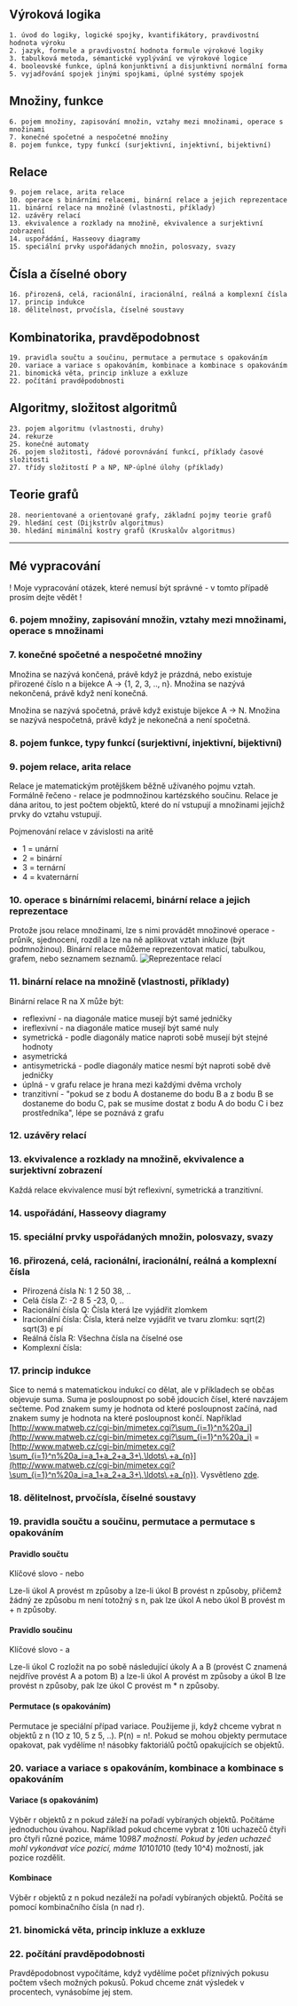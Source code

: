 ## Výroková logika
	1. úvod do logiky, logické spojky, kvantifikátory, pravdivostní hodnota výroku
	2. jazyk, formule a pravdivostní hodnota formule výrokové logiky
	3. tabulková metoda, sémantické vyplývání ve výrokové logice
	4. booleovské funkce, úplná konjunktivní a disjunktivní normální forma
	5. vyjadřování spojek jinými spojkami, úplné systémy spojek

## Množiny, funkce
	6. pojem množiny, zapisování množin, vztahy mezi množinami, operace s množinami
	7. konečné spočetné a nespočetné množiny
	8. pojem funkce, typy funkcí (surjektivní, injektivní, bijektivní)

## Relace
	9. pojem relace, arita relace
	10. operace s binárními relacemi, binární relace a jejich reprezentace
	11. binární relace na množině (vlastnosti, příklady)
	12. uzávěry relací
	13. ekvivalence a rozklady na množině, ekvivalence a surjektivní zobrazení
	14. uspořádání, Hasseovy diagramy
	15. speciální prvky uspořádaných množin, polosvazy, svazy

## Čísla a číselné obory
	16. přirozená, celá, racionální, iracionální, reálná a komplexní čísla
	17. princip indukce
	18. dělitelnost, prvočísla, číselné soustavy

## Kombinatorika, pravděpodobnost
	19. pravidla součtu a součinu, permutace a permutace s opakováním
	20. variace a variace s opakováním, kombinace a kombinace s opakováním
	21. binomická věta, princip inkluze a exkluze
	22. počítání pravděpodobnosti

## Algoritmy, složitost algoritmů
	23. pojem algoritmu (vlastnosti, druhy)
	24. rekurze
	25. konečné automaty
	26. pojem složitosti, řádové porovnávání funkcí, příklady časové složitosti
	27. třídy složitostí P a NP, NP-úplné úlohy (příklady)

## Teorie grafů
	28. neorientované a orientované grafy, základní pojmy teorie grafů
	29. hledání cest (Dijkstrův algoritmus)
	30. hledání minimální kostry grafů (Kruskalův algoritmus)

---

## Mé vypracování
! Moje vypracování otázek, které nemusí být správné - v tomto případě prosím dejte vědět !

### 6. pojem množiny, zapisování množin, vztahy mezi množinami, operace s množinami

### 7. konečné spočetné a nespočetné množiny
Množina se nazývá končená, právě když je prázdná, nebo existuje přirozené číslo n a bijekce A -> {1, 2, 3, .., n}. Množina se nazývá nekončená, právě když není konečná.

Množina se nazývá spočetná, právě když existuje bijekce A -> N. Množina se nazývá nespočetná, právě když je nekonečná a není spočetná.

### 8. pojem funkce, typy funkcí (surjektivní, injektivní, bijektivní)

### 9. pojem relace, arita relace
Relace je matematickým protějškem běžně užívaného pojmu vztah. Formálně řečeno - relace je podmnožinou kartézského součinu. Relace je dána aritou, to jest počtem objektů, které do ní vstupují a množinami jejichž prvky do vztahu vstupují.

Pojmenování relace v závislosti na aritě
- 1 = unární
- 2 = binární
- 3 = ternární
- 4 = kvaternární

### 10. operace s binárními relacemi, binární relace a jejich reprezentace
Protože jsou relace množinami, lze s nimi provádět množinové operace - průnik, sjednocení, rozdíl a lze na ně aplikovat vztah inkluze (být podmnožinou). Binární relace můžeme reprezentovat maticí, tabulkou, grafem, nebo seznamem seznamů. ![Reprezentace relací](https://raw.github.com/FrostyX/School/master/UDI/images/zobrazeni-relace.jpg)

### 11. binární relace na množině (vlastnosti, příklady)
Binární relace R na X může být:
- reflexivní - na diagonále matice musejí být samé jedničky
- ireflexivní - na diagonále matice musejí být samé nuly
- symetrická - podle diagonály matice naproti sobě musejí být stejné hodnoty
- asymetrická
- antisymetrická - podle diagonály matice nesmí být naproti sobě dvě jedničky
- úplná - v grafu relace je hrana mezi každými dvěma vrcholy
- tranzitivní - "pokud se z bodu A dostaneme do bodu B a z bodu B se dostaneme do bodu C, pak se musíme dostat z bodu A do bodu C i bez prostředníka",  lépe se poznává z grafu

### 12. uzávěry relací

### 13. ekvivalence a rozklady na množině, ekvivalence a surjektivní zobrazení
Každá relace ekvivalence musí být reflexivní, symetrická a tranzitivní.

### 14. uspořádání, Hasseovy diagramy

### 15. speciální prvky uspořádaných množin, polosvazy, svazy

### 16. přirozená, celá, racionální, iracionální, reálná a komplexní čísla
- Přirozená čísla N: 1 2 50 38, ..
- Celá čísla Z: -2 8 5 -23, 0, ..
- Racionální čísla Q: Čísla která lze vyjádřit zlomkem
- Iracionální čísla: Čísla, která nelze vyjádřit ve tvaru zlomku: sqrt(2) sqrt(3) e pí
- Reálná čísla R: Všechna čísla na číselné ose
- Komplexní čísla:

### 17. princip indukce
Sice to nemá s matematickou indukcí co dělat, ale v příkladech se občas objevuje suma. Suma je posloupnost po sobě jdoucích čísel, které navzájem sečteme. Pod znakem sumy je hodnota od které posloupnost začíná, nad znakem sumy je hodnota na které posloupnost končí. Například [http://www.matweb.cz/cgi-bin/mimetex.cgi?\sum_{i=1}^n%20a_i](http://www.matweb.cz/cgi-bin/mimetex.cgi?\sum_{i=1}^n%20a_i) = [http://www.matweb.cz/cgi-bin/mimetex.cgi?\sum_{i=1}^n%20a_i=a_1+a_2+a_3+\,\ldots\,+a_{n}](http://www.matweb.cz/cgi-bin/mimetex.cgi?\sum_{i=1}^n%20a_i=a_1+a_2+a_3+\,\ldots\,+a_{n}).
Vysvětleno [zde](http://www.matweb.cz/symboly).



### 18. dělitelnost, prvočísla, číselné soustavy

### 19. pravidla součtu a součinu, permutace a permutace s opakováním

#### Pravidlo součtu
Klíčové slovo - nebo

Lze-li úkol A provést m způsoby a lze-li úkol B provést n způsoby, přičemž žádný ze způsobu m není totožný s n, pak lze úkol A nebo úkol B provést m + n způsoby.

#### Pravidlo součinu
Klíčové slovo - a

Lze-li úkol C rozložit na po sobě následující úkoly A a B (provést C znamená nejdříve provést A a potom B) a lze-li úkol A provést m způsoby a úkol B lze provést n způsoby, pak lze úkol C provést m * n způsoby.


#### Permutace (s opakováním)
Permutace je speciální případ variace. Použijeme ji, když chceme vybrat n objektů z n (1O z 10, 5 z 5, ..).
P(n) = n!. Pokud se mohou objekty permutace opakovat, pak vydělíme n! násobky faktoriálů počtů opakujících se objektů.

### 20. variace a variace s opakováním, kombinace a kombinace s opakováním
#### Variace (s opakováním)
Výběr r objektů z n pokud záleží na pořadí vybíraných objektů. Počítáme jednoduchou úvahou. Například pokud chceme vybrat z 10ti uchazečů čtyři pro čtyři různé pozice, máme 10*9*8*7 možností. Pokud by jeden uchazeč mohl vykonávat více pozicí, máme 10*10*10*10 (tedy 10^4) možností, jak pozice rozdělit.


#### Kombinace
Výběr r objektů z n pokud nezáleží na pořadí vybíraných objektů. Počítá se pomocí kombinačního čísla (n nad r).

### 21. binomická věta, princip inkluze a exkluze
### 22. počítání pravděpodobnosti
Pravděpodobnost vypočítáme, když vydělíme počet příznivých pokusu počtem všech možných pokusů. Pokud chceme znát výsledek v procentech, vynásobíme jej stem.
